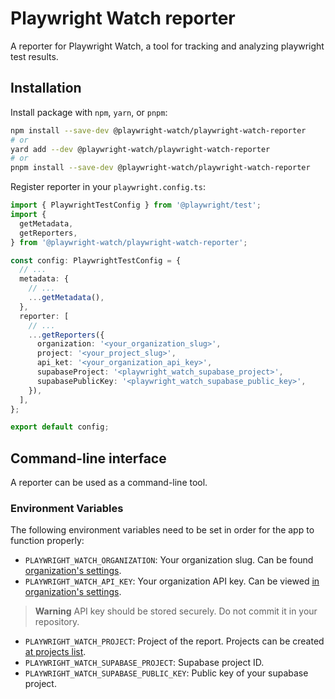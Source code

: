 # Playwright Watch reporter

A reporter for Playwright Watch, a tool for tracking and analyzing playwright test results.

## Installation

Install package with `npm`, `yarn`, or `pnpm`:

```sh
npm install --save-dev @playwright-watch/playwright-watch-reporter
# or
yard add --dev @playwright-watch/playwright-watch-reporter
# or
pnpm install --save-dev @playwright-watch/playwright-watch-reporter
```

Register reporter in your `playwright.config.ts`:

```ts
import { PlaywrightTestConfig } from '@playwright/test';
import {
  getMetadata,
  getReporters,
} from '@playwright-watch/playwright-watch-reporter';

const config: PlaywrightTestConfig = {
  // ...
  metadata: {
    // ...
    ...getMetadata(),
  },
  reporter: [
    // ...
    ...getReporters({
      organization: '<your_organization_slug>',
      project: '<your_project_slug>',
      api_ket: '<your_organization_api_key>',
      supabaseProject: '<playwright_watch_supabase_project>',
      supabasePublicKey: '<playwright_watch_supabase_public_key>',
    }),
  ],
};

export default config;
```

## Command-line interface

A reporter can be used as a command-line tool.

### Environment Variables

The following environment variables need to be set in order for the app to function properly:

- `PLAYWRIGHT_WATCH_ORGANIZATION`: Your organization slug. Can be found [ organization's settings](https://playwright.watch/settings).
- `PLAYWRIGHT_WATCH_API_KEY`: Your organization API key. Can be viewed [in organization's settings](https://playwright.watch/settings).

> **Warning**
> API key should be stored securely. Do not commit it in your repository.

- `PLAYWRIGHT_WATCH_PROJECT`: Project of the report. Projects can be created [at projects list](https://playwright.watch/projects).
- `PLAYWRIGHT_WATCH_SUPABASE_PROJECT`: Supabase project ID.
- `PLAYWRIGHT_WATCH_SUPABASE_PUBLIC_KEY`: Public key of your supabase project.
